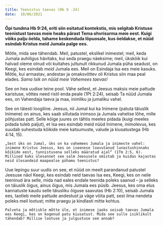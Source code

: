 ```yaml
---
title: Teenistus taevas (Hb 9 -24)  
date:  10/06/2021  
---
```


**Õpi tundma Hb 9:24, eriti siin esitatud kontekstis, mis selgitab Kristuse teenistust taevas meie heaks pärast Tema ohvrisurma meie eest. Kuigi võiks palju öelda, tahame keskenduda lõpuosale, kus öeldakse, et nüüd esindab Kristus meid Jumala palge ees.**

Mõtle, mida see tähendab. Meil, patustel, ekslikel inimestel; meil, keda Jumala auhiilgus hävitaks, kui seda praegu näeksime; meil, ükskõik kui halvad oleme olnud või kuitahes jultunult rikkunud Jumala püha seadust, on Keegi, kes esindab _meid_ Jumala ees. Meil on Esindaja Isa ees meie kasuks. Mõtle, kui armastav, andestav ja omaksvõttev oli Kristus siin maa peal elades. _Sama Isik on nüüd meie Vahemees taevas!_

See on hea uudise teine pool. Vähe sellest, et Jeesus maksis meie pattude karistuse, võttes need ristil enda peale (1Pt 2:24), seisab Ta nüüd Jumala ees, on Vahendaja taeva ja maa, inimliku ja jumaliku vahel.

See on täiesti loogiline. Jeesus, nii Jumal kui ka Inimene (patuta täiuslik Inimene) on ainus, kes saab sillutada inimsoo ja Jumala vahelise lõhe, mille põhjustas patt. Selle kõige juures on tähtis meeles pidada (kuigi meeles pidada tuleb paljut), et Isa ees esindab meid nüüd Inimene, inimolevus, kes suudab suhestuda kõikide meie katsumuste, valude ja kiusatustega (Hb 4:14, 15).

`„Sest üks on Jumal, üks on ka vahemees Jumala ja inimeste vahel: inimene Kristus Jeesus, kes on iseenese loovutanud lunastushinnaks kõikide eest, tunnistusena selleks määratud ajal“ (1Tm 2:5, 6). Millised kaks ülesannet see salm Jeesusele omistab ja kuidas kajastas neid ülesandeid maapealse pühamu teenistus?`

Uue lepingu suur uudis on see, et nüüd on meelt parandanud patustel Jeesuse näol Keegi, kes esindab neid taevas Isa ees, Keegi, kes on neile teeninud ära selle, mida nad eales endale teenida poleks saanud – ja selleks on täiuslik õigus, ainus õigus, mis Jumala ees püsib. Jeesus, kes oma elus kannatuste kaudu selle täiusliku õiguse saavutas (Hb 2:10), seisab Jumala ees, taotleb meile pattude andestust ja väge võita patt, sest ilma nendeta poleks meil lootust; mitte praegu ja kindlasti mitte kohtus.

`Palveta ja mõtiskle mõtte üle, et inimese jaoks seisab taevas Jumala ees Keegi, kes on kogenud patu kiusatust. Mida see sulle isiklikult tähendab? Millise lootuse ja julgustuse see annab?`
